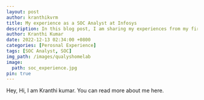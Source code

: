 ```yaml
---
layout: post
author: kranthikvrm
title: My experience as a SOC Analyst at Infosys
description: In this blog post, I am sharing my experiences from my first year at RGUKT Nuzvid, where I experienced new faces, challenges, and exciting opportunities on my journey towards becoming an engineer.
author: Kranthi Kumar
date: 2022-12-13 02:34:00 +0800
categories: [Perosnal Experience]
tags: [SOC Analyst, SOC]
img_path: /images/qualyshomelab
image:
  path: soc_experience.jpg
pin: true
---
```


Hey, Hi, I am Kranthi kumar. You can read more about me here.

